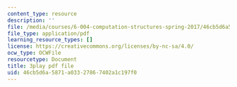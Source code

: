 ```yaml
---
content_type: resource
description: ''
file: /media/courses/6-004-computation-structures-spring-2017/46cb5d6a5871a03327867402a1c197f0_p2DReFbW35c.pdf
file_type: application/pdf
learning_resource_types: []
license: https://creativecommons.org/licenses/by-nc-sa/4.0/
ocw_type: OCWFile
resourcetype: Document
title: 3play pdf file
uid: 46cb5d6a-5871-a033-2786-7402a1c197f0
---
```

